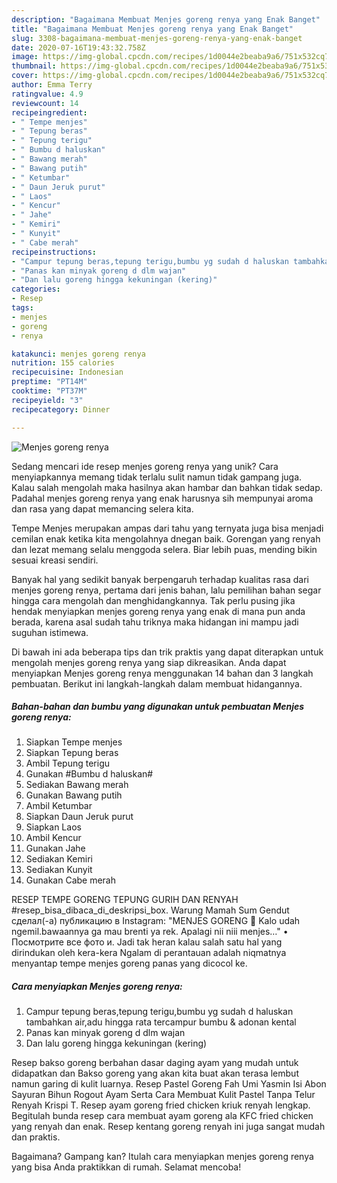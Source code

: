 ```yaml
---
description: "Bagaimana Membuat Menjes goreng renya yang Enak Banget"
title: "Bagaimana Membuat Menjes goreng renya yang Enak Banget"
slug: 3308-bagaimana-membuat-menjes-goreng-renya-yang-enak-banget
date: 2020-07-16T19:43:32.758Z
image: https://img-global.cpcdn.com/recipes/1d0044e2beaba9a6/751x532cq70/menjes-goreng-renya-foto-resep-utama.jpg
thumbnail: https://img-global.cpcdn.com/recipes/1d0044e2beaba9a6/751x532cq70/menjes-goreng-renya-foto-resep-utama.jpg
cover: https://img-global.cpcdn.com/recipes/1d0044e2beaba9a6/751x532cq70/menjes-goreng-renya-foto-resep-utama.jpg
author: Emma Terry
ratingvalue: 4.9
reviewcount: 14
recipeingredient:
- " Tempe menjes"
- " Tepung beras"
- " Tepung terigu"
- " Bumbu d haluskan"
- " Bawang merah"
- " Bawang putih"
- " Ketumbar"
- " Daun Jeruk purut"
- " Laos"
- " Kencur"
- " Jahe"
- " Kemiri"
- " Kunyit"
- " Cabe merah"
recipeinstructions:
- "Campur tepung beras,tepung terigu,bumbu yg sudah d haluskan tambahkan air,adu hingga rata tercampur bumbu &amp; adonan kental"
- "Panas kan minyak goreng d dlm wajan"
- "Dan lalu goreng hingga kekuningan (kering)"
categories:
- Resep
tags:
- menjes
- goreng
- renya

katakunci: menjes goreng renya 
nutrition: 155 calories
recipecuisine: Indonesian
preptime: "PT14M"
cooktime: "PT37M"
recipeyield: "3"
recipecategory: Dinner

---
```



![Menjes goreng renya](https://img-global.cpcdn.com/recipes/1d0044e2beaba9a6/751x532cq70/menjes-goreng-renya-foto-resep-utama.jpg)

Sedang mencari ide resep menjes goreng renya yang unik? Cara menyiapkannya memang tidak terlalu sulit namun tidak gampang juga. Kalau salah mengolah maka hasilnya akan hambar dan bahkan tidak sedap. Padahal menjes goreng renya yang enak harusnya sih mempunyai aroma dan rasa yang dapat memancing selera kita.

Tempe Menjes merupakan ampas dari tahu yang ternyata juga bisa menjadi cemilan enak ketika kita mengolahnya dnegan baik. Gorengan yang renyah dan lezat memang selalu menggoda selera. Biar lebih puas, mending bikin sesuai kreasi sendiri.

Banyak hal yang sedikit banyak berpengaruh terhadap kualitas rasa dari menjes goreng renya, pertama dari jenis bahan, lalu pemilihan bahan segar hingga cara mengolah dan menghidangkannya. Tak perlu pusing jika hendak menyiapkan menjes goreng renya yang enak di mana pun anda berada, karena asal sudah tahu triknya maka hidangan ini mampu jadi suguhan istimewa.


Di bawah ini ada beberapa tips dan trik praktis yang dapat diterapkan untuk mengolah menjes goreng renya yang siap dikreasikan. Anda dapat menyiapkan Menjes goreng renya menggunakan 14 bahan dan 3 langkah pembuatan. Berikut ini langkah-langkah dalam membuat hidangannya.

<!--inarticleads1-->

##### Bahan-bahan dan bumbu yang digunakan untuk pembuatan Menjes goreng renya:

1. Siapkan  Tempe menjes
1. Siapkan  Tepung beras
1. Ambil  Tepung terigu
1. Gunakan  #Bumbu d haluskan#
1. Sediakan  Bawang merah
1. Gunakan  Bawang putih
1. Ambil  Ketumbar
1. Siapkan  Daun Jeruk purut
1. Siapkan  Laos
1. Ambil  Kencur
1. Gunakan  Jahe
1. Sediakan  Kemiri
1. Sediakan  Kunyit
1. Gunakan  Cabe merah


RESEP TEMPE GORENG TEPUNG GURIH DAN RENYAH #resep_bisa_dibaca_di_deskripsi_box. Warung Mamah Sum Gendut сделал(-а) публикацию в Instagram: &#34;MENJES GORENG 📍 Kalo udah ngemil.bawaannya ga mau brenti ya rek. Apalagi nii niii menjes…&#34; • Посмотрите все фото и. Jadi tak heran kalau salah satu hal yang dirindukan oleh kera-kera Ngalam di perantauan adalah niqmatnya menyantap tempe menjes goreng panas yang dicocol ke. 

<!--inarticleads2-->

##### Cara menyiapkan Menjes goreng renya:

1. Campur tepung beras,tepung terigu,bumbu yg sudah d haluskan tambahkan air,adu hingga rata tercampur bumbu &amp; adonan kental
1. Panas kan minyak goreng d dlm wajan
1. Dan lalu goreng hingga kekuningan (kering)


Resep bakso goreng berbahan dasar daging ayam yang mudah untuk didapatkan dan Bakso goreng yang akan kita buat akan terasa lembut namun garing di kulit luarnya. Resep Pastel Goreng Fah Umi Yasmin Isi Abon Sayuran Bihun Rogout Ayam Serta Cara Membuat Kulit Pastel Tanpa Telur Renyah Krispi T. Resep ayam goreng fried chicken kriuk renyah lengkap. Begitulah bunda resep cara membuat ayam goreng ala KFC fried chicken yang renyah dan enak. Resep kentang goreng renyah ini juga sangat mudah dan praktis. 

Bagaimana? Gampang kan? Itulah cara menyiapkan menjes goreng renya yang bisa Anda praktikkan di rumah. Selamat mencoba!
